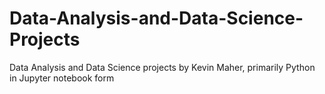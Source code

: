 # Data-Analysis-and-Data-Science-Projects
Data Analysis and Data Science projects by Kevin Maher, primarily Python in Jupyter notebook form
